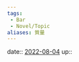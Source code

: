 ```yaml
---
tags:
 - Bar
 - Novel/Topic
aliases: 質量
---
```


date:: [2022-08-04](Daily_Note/2022-08-04.md)
up::



